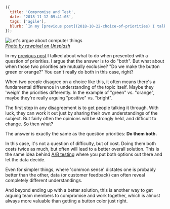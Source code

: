 ```js
({
  title: 'Compromise and Test',
  date: '2018-11-12 09:41:03',
  tags: ['agile'],
  blurb: `In my [previous post](2018-10-22-choice-of-priorities) I talked about what to do when presented with a question of priorities.  I argue that the answer is to do "both".  But what about when those two priorities are mutually exclusive?  "Do we make the button green or orange?"  You can't really do both in this case, right?`,
});
```

<div class="article-image">
  <img src="/img/compromise-and-test/rawpixel-669602-unsplash.jpg" title="Let's argue about computer things" />
  <div class="article-image-sub">
    <cite>
      <a href="https://unsplash.com/@rawpixel?utm_medium=referral&utm_campaign=photographer-credit&utm_content=creditBadge">Photo by rawpixel on Unsplash</a>
    </cite>
  </div>
</div>

In my [previous post](2018-10-22-choice-of-priorities) I talked about what to do when presented with a question of priorities. I argue that the answer is to do "both". But what about when those two priorities are mutually exclusive? "Do we make the button green or orange?" You can't really do both in this case, right?

<!-- more -->

When two people disagree on a choice like this, it often means there's a fundamental difference in understanding of the topic itself. Maybe they 'weigh' the priorities differently. In the example of "green" vs. "orange", maybe they're really arguing "positive" vs. "bright".

The first step in any disagreement is to get people talking it through. With luck, they can work it out just by sharing their own understandings of the subject. But fairly often the opinions will be strongly held, and difficult to change. So then what?

The answer is exactly the same as the question priorities: **Do them both.**

In this case, it's not a question of difficulty, but of cost. Doing them both costs twice as much, but often will lead to a better overall solution. This is the same idea behind [A/B testing](https://en.wikipedia.org/wiki/A/B_testing) where you put both options out there and let the data decide.

Even for simpler things, where 'common sense' dictates one is probably better than the other, data (or customer feedback) can often reveal completely different understandings.

And beyond ending up with a better solution, this is another way to get arguing team members to compromise and work together, which is almost always more valuable than getting a button color just right.
